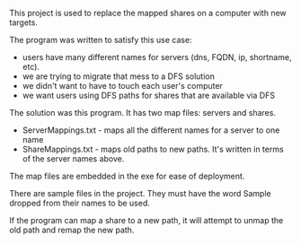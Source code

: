 This project is used to replace the mapped shares on a computer with new targets.

The program was written to satisfy this use case:
  * users have many different names for servers (dns, FQDN, ip, shortname, etc).
  * we are trying to migrate that mess to a DFS solution
  * we didn't want to have to touch each user's computer
  * we want users using DFS paths for shares that are available via DFS
  
The solution was this program. It has two map files: servers and shares.

 * ServerMappings.txt - maps all the different names for a server to one name
 * ShareMappings.txt - maps old paths to new paths. It's written in terms of the server names above.

The map files are embedded in the exe for ease of deployment.

There are sample files in the project. They must have the word Sample dropped from their names to be used.
  
If the program can map a share to a new path, it will attempt to unmap the old path and remap the new path.
